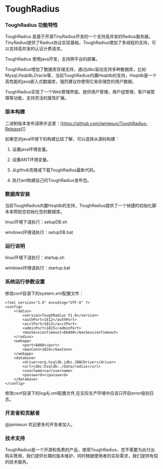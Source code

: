 ToughRadius
===========

### ToughRadius 功能特性

ToughRadius 是基于开源TinyRadius开发的一个支持高并发的Radius服务器。TinyRadius提供了Radius协议实现基础，ToughRadius增加了多线程的支持，可以支持高并发的认证计费请求。

ToughRadius 使用java开发，支持跨平台的部署。

ToughRadius增加了数据库存储支持，通过jdbc驱动支持多种数据库，比如Mysql,Hsqldb,Oracle等，当前ToughRadius内置Hsqldb的支持，Hsqldb是一个高性能的java嵌入式数据库，强烈建议你使用它来存储您的用户数据。

ToughRadius实现了一个Web管理界面，提供用户管理，用户组管理，客户端管理等功能，支持灵活的属性扩展。

### 版本构建

二进制版本发布请移步这里：[https://github.com/jamiesun/ToughRadius-Release][]

如果您对java环境下的构建比较了解，可以选择从源码构建：

1. 设置java环境变量。

2. 设置ANT环境变量。

3. 从github克隆或下载ToughRadius最新代码。

4. 执行ant构建自己的ToughRadius发布包。

### 数据库安装

当前ToughRadius内置Hsqldb的支持，ToughRadius提供了一个快捷的初始化脚本来帮助您初始化您的数据库。

linux环境下请执行：setupDB.sh 

windows环境请执行：setupDB.bat

### 运行说明

linux环境下请执行：startup.sh 

windows环境请执行：startup.bat

### 系统运行参数设置

修改conf目录下的system.xml配置文件：
```
<?xml version="1.0" encoding="UTF-8" ?>
<config>
	<radius>
		<version>ToughRadius V1.0</version>
		<authPort>1812</authPort>
		<acctPort>1813</acctPort>
		<adminPort>1815</adminPort>
		<maxSessionTimeout>86400</maxSessionTimeout>
	</radius>
	<webapp>
		<port>8080</port>
		<maxConn>1024</maxConn>
	</webapp>
	<database>
		<driver>org.hsqldb.jdbc.JDBCDriver</driver>
		<url>jdbc:hsqldb:./data/radius</url>
		<username>sa</username>
		<password></password>
	</database>	
</config>
```
修改conf目录下的log4j.xml配置文件,在实际生产环境中应该只开启error级别日志。

### 开发者和贡献者

@jamiesun  欢迎更多的开发者加入。


### 技术支持

ToughRadius是一个开源和免费的产品，使用ToughRadius，您不需要为此付出购买费用，我们提供长期的版本维护，同时根据使用者的实际需求，我们提供有偿的技术服务。
